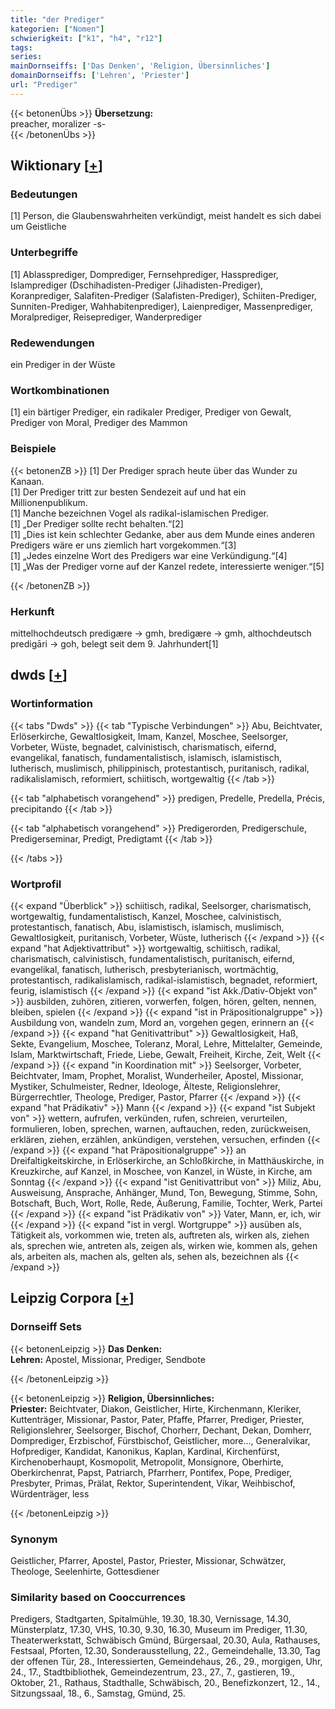 ```yaml
---
title: "der Prediger"
kategorien: ["Nomen"]
schwierigkeit: ["k1", "h4", "r12"]
tags:
series:
mainDornseiffs: ['Das Denken', 'Religion, Übersinnliches']
domainDornseiffs: ['Lehren', 'Priester']
url: "Prediger"
---
```


{{< betonenÜbs >}}
**Übersetzung:**  
preacher, moralizer -s-  
{{< /betonenÜbs >}}

## Wiktionary [[+](https://de.wiktionary.org/wiki/Prediger)]

### Bedeutungen
[1] Person, die Glaubenswahrheiten verkündigt, meist handelt es sich dabei um Geistliche  

### Unterbegriffe
[1] Ablassprediger, Domprediger, Fernsehprediger, Hassprediger, Islamprediger (Dschihadisten-Prediger (Jihadisten-Prediger), Koranprediger, Salafiten-Prediger (Salafisten-Prediger), Schiiten-Prediger, Sunniten-Prediger, Wahhabitenprediger), Laienprediger, Massenprediger, Moralprediger, Reiseprediger, Wanderprediger  

### Redewendungen
ein Prediger in der Wüste  

### Wortkombinationen
[1] ein bärtiger Prediger, ein radikaler Prediger, Prediger von Gewalt, Prediger von Moral, Prediger des Mammon  

### Beispiele
{{< betonenZB >}}
[1] Der Prediger sprach heute über das Wunder zu Kanaan.  
[1] Der Prediger tritt zur besten Sendezeit auf und hat ein Millionenpublikum.  
[1] Manche bezeichnen Vogel als radikal-islamischen Prediger.  
[1] „Der Prediger sollte recht behalten.“[2]  
[1] „Dies ist kein schlechter Gedanke, aber aus dem Munde eines anderen Predigers wäre er uns ziemlich hart vorgekommen.“[3]  
[1] „Jedes einzelne Wort des Predigers war eine Verkündigung.“[4]  
[1] „Was der Prediger vorne auf der Kanzel redete, interessierte weniger.“[5]  

{{< /betonenZB >}}
### Herkunft
mittelhochdeutsch predigære → gmh, bredigære → gmh, althochdeutsch predigāri → goh, belegt seit dem 9. Jahrhundert[1]  



## dwds [[+](https://www.dwds.de/wb/Prediger)]

### Wortinformation
{{< tabs "Dwds" >}}
{{< tab "Typische Verbindungen" >}}
Abu, Beichtvater, Erlöserkirche, Gewaltlosigkeit, Imam, Kanzel, Moschee, Seelsorger, Vorbeter, Wüste, begnadet, calvinistisch, charismatisch, eifernd, evangelikal, fanatisch, fundamentalistisch, islamisch, islamistisch, lutherisch, muslimisch, philippinisch, protestantisch, puritanisch, radikal, radikalislamisch, reformiert, schiitisch, wortgewaltig
{{< /tab >}}

{{< tab "alphabetisch vorangehend" >}}
predigen, Predelle, Predella, Précis, precipitando
{{< /tab >}}

{{< tab "alphabetisch vorangehend" >}}
Predigerorden, Predigerschule, Predigerseminar, Predigt, Predigtamt
{{< /tab >}}

{{< /tabs >}}

### Wortprofil
{{< expand "Überblick" >}} schiitisch, radikal, Seelsorger, charismatisch, wortgewaltig, fundamentalistisch, Kanzel, Moschee, calvinistisch, protestantisch, fanatisch, Abu, islamistisch, islamisch, muslimisch, Gewaltlosigkeit, puritanisch, Vorbeter, Wüste, lutherisch {{< /expand >}}
{{< expand "hat Adjektivattribut" >}} wortgewaltig, schiitisch, radikal, charismatisch, calvinistisch, fundamentalistisch, puritanisch, eifernd, evangelikal, fanatisch, lutherisch, presbyterianisch, wortmächtig, protestantisch, radikalislamisch, radikal-islamistisch, begnadet, reformiert, feurig, islamistisch {{< /expand >}}
{{< expand "ist Akk./Dativ-Objekt von" >}} ausbilden, zuhören, zitieren, vorwerfen, folgen, hören, gelten, nennen, bleiben, spielen {{< /expand >}}
{{< expand "ist in Präpositionalgruppe" >}} Ausbildung von, wandeln zum, Mord an, vorgehen gegen, erinnern an {{< /expand >}}
{{< expand "hat Genitivattribut" >}} Gewaltlosigkeit, Haß, Sekte, Evangelium, Moschee, Toleranz, Moral, Lehre, Mittelalter, Gemeinde, Islam, Marktwirtschaft, Friede, Liebe, Gewalt, Freiheit, Kirche, Zeit, Welt {{< /expand >}}
{{< expand "in Koordination mit" >}} Seelsorger, Vorbeter, Beichtvater, Imam, Prophet, Moralist, Wunderheiler, Apostel, Missionar, Mystiker, Schulmeister, Redner, Ideologe, Älteste, Religionslehrer, Bürgerrechtler, Theologe, Prediger, Pastor, Pfarrer {{< /expand >}}
{{< expand "hat Prädikativ" >}} Mann {{< /expand >}}
{{< expand "ist Subjekt von" >}} wettern, aufrufen, verkünden, rufen, schreien, verurteilen, formulieren, loben, sprechen, warnen, auftauchen, reden, zurückweisen, erklären, ziehen, erzählen, ankündigen, verstehen, versuchen, erfinden {{< /expand >}}
{{< expand "hat Präpositionalgruppe" >}} an Dreifaltigkeitskirche, in Erlöserkirche, an Schloßkirche, in Matthäuskirche, in Kreuzkirche, auf Kanzel, in Moschee, von Kanzel, in Wüste, in Kirche, am Sonntag {{< /expand >}}
{{< expand "ist Genitivattribut von" >}} Miliz, Abu, Ausweisung, Ansprache, Anhänger, Mund, Ton, Bewegung, Stimme, Sohn, Botschaft, Buch, Wort, Rolle, Rede, Äußerung, Familie, Tochter, Werk, Partei {{< /expand >}}
{{< expand "ist Prädikativ von" >}} Vater, Mann, er, ich, wir {{< /expand >}}
{{< expand "ist in vergl. Wortgruppe" >}} ausüben als, Tätigkeit als, vorkommen wie, treten als, auftreten als, wirken als, ziehen als, sprechen wie, antreten als, zeigen als, wirken wie, kommen als, gehen als, arbeiten als, machen als, gelten als, sehen als, bezeichnen als {{< /expand >}}

## Leipzig Corpora [[+](https://corpora.uni-leipzig.de/en/res?word=Prediger&corpusId=deu_newscrawl-public_2018)]

### Dornseiff Sets
{{< betonenLeipzig >}}
**Das Denken:**  
**Lehren:** Apostel, Missionar, Prediger, Sendbote  

{{< /betonenLeipzig >}}


{{< betonenLeipzig >}}
**Religion, Übersinnliches:**  
**Priester:** Beichtvater, Diakon, Geistlicher, Hirte, Kirchenmann, Kleriker, Kuttenträger, Missionar, Pastor, Pater, Pfaffe, Pfarrer, Prediger, Priester, Religionslehrer, Seelsorger, Bischof, Chorherr, Dechant, Dekan, Domherr, Domprediger, Erzbischof, Fürstbischof, Geistlicher, more..., Generalvikar, Hofprediger, Kandidat, Kanonikus, Kaplan, Kardinal, Kirchenfürst, Kirchenoberhaupt, Kosmopolit, Metropolit, Monsignore, Oberhirte, Oberkirchenrat, Papst, Patriarch, Pfarrherr, Pontifex, Pope, Prediger, Presbyter, Primas, Prälat, Rektor, Superintendent, Vikar, Weihbischof, Würdenträger, less  

{{< /betonenLeipzig >}}

### Synonym
Geistlicher, Pfarrer, Apostel, Pastor, Priester, Missionar, Schwätzer, Theologe, Seelenhirte, Gottesdiener


### Similarity based on Cooccurrences
Predigers, Stadtgarten, Spitalmühle, 19.30, 18.30, Vernissage, 14.30, Münsterplatz, 17.30, VHS, 10.30, 9.30, 16.30, Museum im Prediger, 11.30, Theaterwerkstatt, Schwäbisch Gmünd, Bürgersaal, 20.30, Aula, Rathauses, Festsaal, Pforten, 12.30, Sonderausstellung, 22., Gemeindehalle, 13.30, Tag der offenen Tür, 28., Interessierten, Gemeindehaus, 26., 29., morgigen, Uhr, 24., 17., Stadtbibliothek, Gemeindezentrum, 23., 27., 7., gastieren, 19., Oktober, 21., Rathaus, Stadthalle, Schwäbisch, 20., Benefizkonzert, 12., 14., Sitzungssaal, 18., 6., Samstag, Gmünd, 25.

